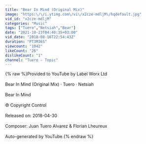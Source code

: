```yaml
---
title: "Bear In Mind (Original Mix)"
image: "https:\/\/i.ytimg.com\/vi\/x2cze-mdljM\/hqdefault.jpg"
vid_id: "x2cze-mdljM"
categories: "Music"
tags: ["Tuero","Netsiah","Bear"]
date: "2021-10-23T04:40:35+03:00"
vid_date: "2018-08-16T22:54:43Z"
duration: "PT3M36S"
viewcount: "1042"
likeCount: "26"
dislikeCount: "1"
channel: "Tuero - Topic"
---
```

{% raw %}Provided to YouTube by Label Worx Ltd<br /><br />Bear In Mind (Original Mix) · Tuero · Netsiah<br /><br />Bear In Mind<br /><br />℗ Copyright Control<br /><br />Released on: 2018-04-30<br /><br />Composer: Juan Tuero Alvarez &amp; Florian Lheureux<br /><br />Auto-generated by YouTube.{% endraw %}
